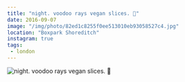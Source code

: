 ```yaml
---
title: "night. voodoo rays vegan slices. 🍕"
date: 2016-09-07
image: "/img/photo/82ed1c8255f0ee513010eb93058527c4.jpg"
location: "Boxpark Shoreditch"
instagram: true
tags:
 - london
---
```


![night. voodoo rays vegan slices. 🍕](/img/photo/82ed1c8255f0ee513010eb93058527c4.jpg)
